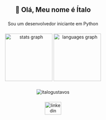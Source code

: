<h2 align="center">👋 Olá, Meu nome é Ítalo</h2>

###
<p align="center">Sou um desenvolvedor iniciante em Python</p>

###
<div align="center">
  <img src="https://github-readme-stats.vercel.app/api?hide_title=false&hide_rank=false&show_icons=true&include_all_commits=true&count_private=true&disable_animations=false&theme=dark&locale=pt-br&hide_border=false&username=ItaloGustavoS " height="150" alt="stats graph"  />
  <img src="https://github-readme-stats.vercel.app/api/top-langs?locale=pt-br&hide_title=false&layout=compact&card_width=320&langs_count=6&theme=dark&hide_border=false&username=ItaloGustavoS " height="150" alt="languages graph"  />
</div>

###
<div align="center">
  <img src="https://komarev.com/ghpvc/?username=italogustavos" alt="italogustavos" />
</div>

###
<div align="center">
  <a href="linkedin.com/in/italogustavoggsenna" target="_blank">
    <img src="https://raw.githubusercontent.com/maurodesouza/profile-readme-generator/master/src/assets/icons/social/linkedin/default.svg" width="52" height="40" alt="linkedin logo"  />
  </a>
</div>

###
